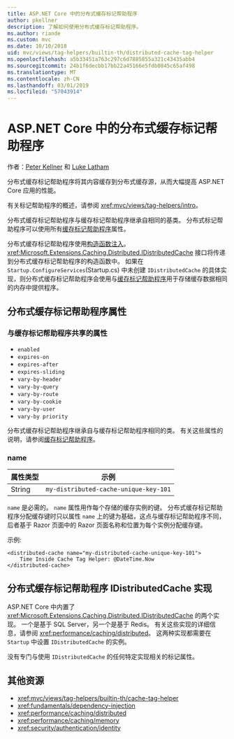 ```yaml
---
title: ASP.NET Core 中的分布式缓存标记帮助程序
author: pkellner
description: 了解如何使用分布式缓存标记帮助程序。
ms.author: riande
ms.custom: mvc
ms.date: 10/10/2018
uid: mvc/views/tag-helpers/builtin-th/distributed-cache-tag-helper
ms.openlocfilehash: a5b33451a763c297c6d7885855a321c43435abb4
ms.sourcegitcommit: 24b1f6decbb17bb22a45166e5fdb0845c65af498
ms.translationtype: MT
ms.contentlocale: zh-CN
ms.lasthandoff: 03/01/2019
ms.locfileid: "57043914"
---
```

# <a name="distributed-cache-tag-helper-in-aspnet-core"></a>ASP.NET Core 中的分布式缓存标记帮助程序

作者：[Peter Kellner](http://peterkellner.net) 和 [Luke Latham](https://github.com/guardrex)

分布式缓存标记帮助程序将其内容缓存到分布式缓存源，从而大幅提高 ASP.NET Core 应用的性能。

有关标记帮助程序的概述，请参阅 <xref:mvc/views/tag-helpers/intro>。

分布式缓存标记帮助程序与缓存标记帮助程序继承自相同的基类。 分布式标记帮助程序可以使用所有[缓存标记帮助程序](xref:mvc/views/tag-helpers/builtin-th/cache-tag-helper)属性。

分布式缓存标记帮助程序使用[构造函数注入](xref:fundamentals/dependency-injection#constructor-injection-behavior)。 <xref:Microsoft.Extensions.Caching.Distributed.IDistributedCache> 接口将传递到分布式缓存标记帮助程序的构造函数中。 如果在 `Startup.ConfigureServices`(Startup.cs) 中未创建 `IDistributedCache` 的具体实现，则分布式缓存标记帮助程序会使用与[缓存标记帮助程序](xref:mvc/views/tag-helpers/builtin-th/cache-tag-helper)用于存储缓存数据相同的内存中提供程序。

## <a name="distributed-cache-tag-helper-attributes"></a>分布式缓存标记帮助程序属性

### <a name="attributes-shared-with-the-cache-tag-helper"></a>与缓存标记帮助程序共享的属性

* `enabled`
* `expires-on`
* `expires-after`
* `expires-sliding`
* `vary-by-header`
* `vary-by-query`
* `vary-by-route`
* `vary-by-cookie`
* `vary-by-user`
* `vary-by priority`

分布式缓存标记帮助程序继承自与缓存标记帮助程序相同的类。 有关这些属性的说明，请参阅[缓存标记帮助程序](xref:mvc/views/tag-helpers/builtin-th/cache-tag-helper)。

### <a name="name"></a>name

| 属性类型 | 示例                               |
| -------------- | ------------------------------------- |
| String         | `my-distributed-cache-unique-key-101` |

`name` 是必需的。 `name` 属性用作每个存储的缓存实例的键。 分布式缓存标记帮助程序分配缓存键时只以属性 `name` 上的键为基础，这点与缓存标记帮助程序不同，后者基于 Razor 页面中的 Razor 页面名称和位置为每个实例分配缓存键。

示例:

```cshtml
<distributed-cache name="my-distributed-cache-unique-key-101">
    Time Inside Cache Tag Helper: @DateTime.Now
</distributed-cache>
```

## <a name="distributed-cache-tag-helper-idistributedcache-implementations"></a>分布式缓存标记帮助程序 IDistributedCache 实现

ASP.NET Core 中内置了 <xref:Microsoft.Extensions.Caching.Distributed.IDistributedCache> 的两个实现。 一个是基于 SQL Server，另一个是基于 Redis。 有关这些实现的详细信息，请参阅 <xref:performance/caching/distributed>。 这两种实现都需要在 `Startup` 中设置 `IDistributedCache` 的实例。

没有专门与使用 `IDistributedCache` 的任何特定实现相关的标记属性。

## <a name="additional-resources"></a>其他资源

* <xref:mvc/views/tag-helpers/builtin-th/cache-tag-helper>
* <xref:fundamentals/dependency-injection>
* <xref:performance/caching/distributed>
* <xref:performance/caching/memory>
* <xref:security/authentication/identity>
